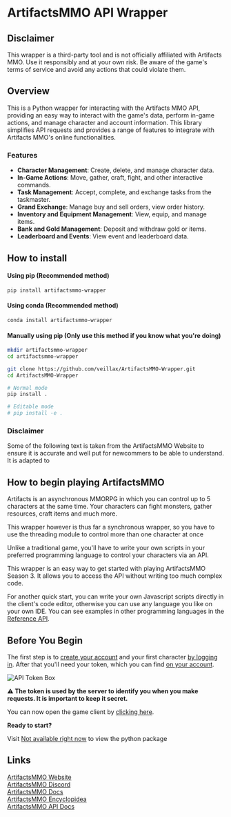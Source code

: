 # ArtifactsMMO API Wrapper
## Disclaimer

This wrapper is a third-party tool and is not officially affiliated with Artifacts MMO. Use it responsibly and at your own risk. Be aware of the game's terms of service and avoid any actions that could violate them.

## Overview
This is a Python wrapper for interacting with the Artifacts MMO API, providing an easy way to interact with the game's data, perform in-game actions, and manage character and account information. This library simplifies API requests and provides a range of features to integrate with Artifacts MMO's online functionalities.

### Features
- **Character Management**: Create, delete, and manage character data.
- **In-Game Actions**: Move, gather, craft, fight, and other interactive commands.
- **Task Management**: Accept, complete, and exchange tasks from the taskmaster.
- **Grand Exchange**: Manage buy and sell orders, view order history.
- **Inventory and Equipment Management**: View, equip, and manage items.
- **Bank and Gold Management**: Deposit and withdraw gold or items.
- **Leaderboard and Events**: View event and leaderboard data.

## How to install
#### Using pip (Recommended method)
`pip install artifactsmmo-wrapper`

#### Using conda (Recommended method)
`conda install artifactsmmo-wrapper`

#### Manually using pip (Only use this method if you know what you're doing)
```bash
mkdir artifactsmmo-wrapper
cd artifactsmmo-wrapper

git clone https://github.com/veillax/ArtifactsMMO-Wrapper.git
cd ArtifactsMMO-Wrapper

# Normal mode
pip install .

# Editable mode
# pip install -e .

```

### Disclaimer
Some of the following text is taken from the ArtifactsMMO Website to ensure it is accurate and well put for newcommers to be able to understand. It is adapted to 
## How to begin playing ArtifactsMMO
Artifacts is an asynchronous MMORPG in which you can control up to 5 characters at the same time. Your characters can fight monsters, gather resources, craft items and much more.

This wrapper however is thus far a synchronous wrapper, so you have to use the threading module to control more than one character at once

Unlike a traditional game, you'll have to write your own scripts in your preferred programming language to control your characters via an API.

This wrapper is an easy way to get started with playing ArtifactsMMO Season 3. It allows you to access the API without writing too much complex code.

For another quick start, you can write your own Javascript scripts directly in the client's code editor, otherwise you can use any language you like on your own IDE. You can see examples in other programming languages in the [Reference API](https://api.artifactsmmo.com/docs/#/).

## Before You Begin
The first step is to [create your account](https://artifactsmmo.com/account/create) and your first character [by logging in](https://artifactsmmo.com/account/characters). After that you'll need your token, which you can find [on your account](https://artifactsmmo.com/account/).

![API Token Box](https://artifactsmmo.com/images/docs/token.png)

**⚠️ The token is used by the server to identify you when you make requests. It is important to keep it secret.**

You can now open the game client by [clicking here](https://artifactsmmo.com/client).

**Ready to start?**

Visit [Not available right now](#) to view the python package

## Links
[ArtifactsMMO Website](https://artifactsmmo.com/)  
[ArtifactsMMO Discord](https://discord.com/invite/prEBQ8a6Vs)  
[ArtifactsMMO Docs](https://docs.artifactsmmo.com/)  
[ArtifactsMMO Encyclopidea](https://artifactsmmo.com/encyclopedia)  
[ArtifactsMMO API Docs](https://api.artifactsmmo.com/docs/#/)

